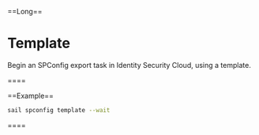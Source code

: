 ==Long==

# Template

Begin an SPConfig export task in Identity Security Cloud, using a template.

====

==Example==

```bash
sail spconfig template --wait
```

====